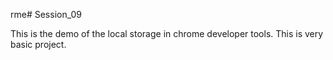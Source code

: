 rme# Session_09

This is the demo of the local storage in chrome developer tools.
This is very basic project.
